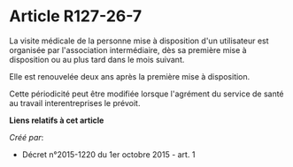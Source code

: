 # Article R127-26-7

La visite médicale de la personne mise à disposition d'un utilisateur est organisée par l'association intermédiaire, dès sa
première mise à disposition ou au plus tard dans le mois suivant. 

Elle est renouvelée deux ans après la première mise à disposition. 

Cette périodicité peut être modifiée lorsque l'agrément du service de santé au travail interentreprises le prévoit.

**Liens relatifs à cet article**

_Créé par_:

  - Décret n°2015-1220 du 1er octobre 2015 - art. 1
